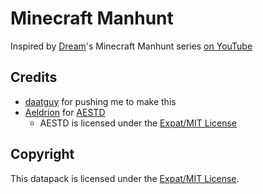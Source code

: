 <!--
SPDX-FileCopyrightText: 2020 Nathaniel Fitzenrider

SPDX-License-Identifier: MIT
-->

# Minecraft Manhunt
Inspired by [Dream]'s Minecraft Manhunt series [on YouTube][mcmanhunt-yt]

[Dream]: //www.youtube.com/c/Dreamm
[mcmanhunt-yt]: //www.youtube.com/playlist?list=PLChiKQUYPsJ9_ZXHeT287Ry2tIX1AiSkq

## Credits
- [daatguy](//github.com/daatguy) for pushing me to make this
- [Aeldrion](//github.com/Aeldrion) for [AESTD](//github.com/Aeldrion/AESTD)
    - AESTD is licensed under the [Expat/MIT License](AESTD/LICENSE)

## Copyright
This datapack is licensed under the [Expat/MIT License](LICENSE).
